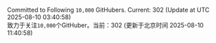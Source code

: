 Committed to Following `10,000` GitHubers. Current: <!-- FOLLOWING_COUNT -->302<!-- FOLLOWING_COUNT --> (Update at UTC <!-- LAST_UPDATED -->2025-08-10 03:40:58<!-- LAST_UPDATED -->)<br>
致力于关注`10,000`个GitHuber。当前：<!-- FOLLOWING_COUNT -->302<!-- FOLLOWING_COUNT --> (更新于北京时间 <!-- LAST_UPDATED_CST -->2025-08-10 11:40:58<!-- LAST_UPDATED_CST -->)
